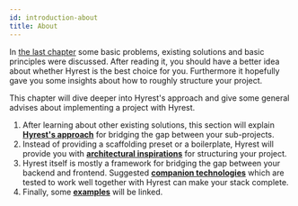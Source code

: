 ```yaml
---
id: introduction-about
title: About
---
```


In [the last chapter](preamble-about.md) some basic problems, existing solutions and basic principles were discussed.
After reading it, you should have a better idea about whether Hyrest is the best choice for you.
Furthermore it hopefully gave you some insights about how to roughly structure your project.

This chapter will dive deeper into Hyrest's approach and give some general advises about implementing a project with Hyrest.

1. After learning about other existing solutions, this section will explain **[Hyrest's approach](introduction-hyrests-approach.md)** for bridging the gap between your sub-projects.
2. Instead of providing a scaffolding preset or a boilerplate, Hyrest will provide you with **[architectural inspirations](introduction-architectural-inspirations.md)** for structuring your project.
3. Hyrest itself is mostly a framework for bridging the gap between your backend and frontend. Suggested **[companion technologies](introduction-companion-technologies.md)** which are tested to work well together with Hyrest can make your stack complete.
4. Finally, some **[examples](introduction-examples.md)** will be linked.
